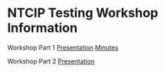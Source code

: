 # NTCIP Testing Workshop Information

Workshop Part 1 [Presentation](NTW2024-08-26.pptx) [Minutes](NTW2024-08-26.pptx)

Workshop Part 2 [Presentation](NTW2024-09-05.pptx)

